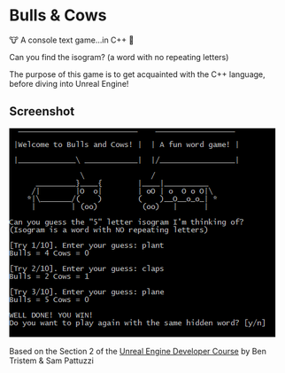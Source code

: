 # Bulls & Cows

🐮 A console text game...in C++ 🐂

Can you find the isogram? (a word with no repeating letters)

The purpose of this game is to get acquainted with the C++ language, before diving into Unreal Engine!

## Screenshot

![BullCowGame](./BullCowGame00.png "BullCowGameScreenshot")

Based on the Section 2 of the [Unreal Engine Developer Course](https://www.udemy.com/unrealcourse/learn/v4/overview) by Ben Tristem & Sam Pattuzzi